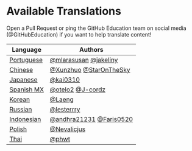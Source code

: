 # Available Translations
Open a Pull Request or ping the GitHub Education team on social media (@GitHubEducation) if you want to help translate content!

| Language                        | Authors                                 |
|---------------------------------|-----------------------------------------|
| [Portuguese](./README.pt-br.md) | [@mlarasusan](https://github.com/mlarasusan) [@jakeliny](https://github.com/jakeliny)                   |
| [Chinese](./README.zh.md)       | [@Xunzhuo](https://github.com/Xunzhuo) [@StarOnTheSky](https://github.com/StarOnTheSky)                  |
| [Japanese](./README.ja.md)      | [@kai0310](https://github.com/kai0310)                                |
| [Spanish MX](./README.es-mx.md) | [@otelo2](https://github.com/otelo2) [@J-cordz](https://github.com/J-cordz)                              |
| [Korean](./README.ko-kr.md)     | [@Laeng](https://github.com/Laeng)                              |
| [Russian](./README.ru.md)       | [@lesterrry](https://github.com/lesterrry)                              |
| [Indonesian](./README.id-id.md) | [@andhra21231](https://github.com/andhra21231) [@Faris0520](https://github.com/Faris0520)     | 
| [Polish](./README.pl.md)        | [@Nevalicjus](https://github.com/Nevalicjus)                             | 
| [Thai](./README.th.md)          | [@phwt](https://github.com/phwt)        | 
